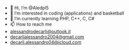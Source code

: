 - 👋 Hi, I’m @Aledpl5
- 👀 I’m interested in coding (applications) and basketball
- 🌱 I’m currently learning PHP, C++, C, C#
- 📫 How to reach me 
- alessandrodecarli@outlook.it
- decarlialessandro2004@gmail.com
- decarli.alessandro04@icloud.com
